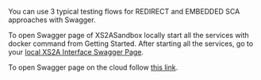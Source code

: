 You can use 3 typical testing flows for REDIRECT and EMBEDDED SCA approaches with Swagger.

To open Swagger page of XS2ASandbox locally start all the services with docker command from Getting Started. After starting all the services, go to your [local XS2A Interface Swagger Page](http://localhost:8089/swagger-ui.html).

To open Swagger page on the cloud follow [this link](https://demo-dynamicsandbox-xs2a.cloud.adorsys.de/).
